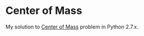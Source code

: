 # Center of Mass
My solution to [Center of Mass](https://code.google.com/codejam/contest/189252/dashboard#s=p1) problem 
in Python 2.7.x.
